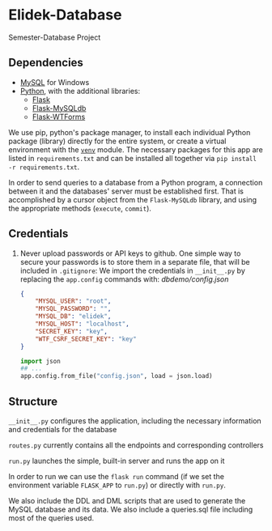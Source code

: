 # Elidek-Database
Semester-Database Project

## Dependencies

 - [MySQL](https://www.mysql.com/) for Windows
 - [Python](https://www.python.org/downloads/), with the additional libraries:
    - [Flask](https://flask.palletsprojects.com/en/2.0.x/)
    - [Flask-MySQLdb](https://flask-mysqldb.readthedocs.io/en/latest/)
    - [Flask-WTForms](https://flask-wtf.readthedocs.io/en/1.0.x/) 

We use pip, python's package manager, to install each individual Python package (library) directly for the entire system, or create a virtual environment with the [`venv`](https://docs.python.org/3/library/venv.html) module.
The necessary packages for this app are listed in `requirements.txt` and can be installed all together via `pip install -r requirements.txt`.

In order to send queries to a database from a Python program, a connection between it and the databases' server must be established first. That is accomplished by a cursor object from the `Flask-MySQLdb` library, and using the appropriate methods (`execute`, `commit`).

## Credentials

 1. Never upload passwords or API keys to github. One simple way to secure your passwords is to store them in a separate file, that will be included in `.gitignore`:
 We import the credentials in `__init__.py` by replacing the `app.config` commands with:
    _dbdemo/config.json_
    ```json
    {
        "MYSQL_USER": "root",
        "MYSQL_PASSWORD": "",
        "MYSQL_DB": "elidek",
        "MYSQL_HOST": "localhost",
        "SECRET_KEY": "key",
        "WTF_CSRF_SECRET_KEY": "key"
    }
    ```
   
    ```python
    import json
    ## ...
    app.config.from_file("config.json", load = json.load)
    ```

## Structure

  `__init__.py` configures the application, including the necessary information and credentials for the database
  
  `routes.py` currently contains all the endpoints and corresponding controllers
  
  `run.py` launches the simple, built-in server and runs the app on it

In order to run we can use the  `flask run` command (if we set the environment variable `FLASK_APP` to `run.py`) or directly with `run.py`.

We also include the DDL and DML scripts that are used to generate the MySQL database and its data. We also include a queries.sql file including most of the queries used.

